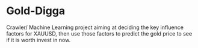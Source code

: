 # Gold-Digga
Crawler/ Machine Learning project aiming at deciding the key influence factors for XAUUSD, then use those factors to predict the gold price to see if it is worth invest in now.
